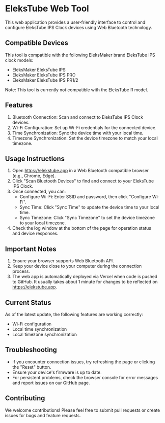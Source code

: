 # EleksTube Web Tool

This web application provides a user-friendly interface to control and configure EleksTube IPS Clock devices using Web Bluetooth technology.

## Compatible Devices

This tool is compatible with the following EleksMaker brand EleksTube IPS clock models:

- EleksMaker EleksTube IPS
- EleksMaker EleksTube IPS PRO  
- EleksMaker EleksTube IPS PR1/2

Note: This tool is currently not compatible with the EleksTube R model.

## Features

1. Bluetooth Connection: Scan and connect to EleksTube IPS Clock devices.
2. Wi-Fi Configuration: Set up Wi-Fi credentials for the connected device.
3. Time Synchronization: Sync the device time with your local time.
4. Timezone Synchronization: Set the device timezone to match your local timezone.

## Usage Instructions

1. Open https://elekstube.app in a Web Bluetooth compatible browser (e.g., Chrome, Edge).
2. Click "Scan Bluetooth Devices" to find and connect to your EleksTube IPS Clock.
3. Once connected, you can:
   - Configure Wi-Fi: Enter SSID and password, then click "Configure Wi-Fi".
   - Sync Time: Click "Sync Time" to update the device time to your local time.
   - Sync Timezone: Click "Sync Timezone" to set the device timezone to your local timezone.
4. Check the log window at the bottom of the page for operation status and device responses.

## Important Notes

1. Ensure your browser supports Web Bluetooth API.
2. Keep your device close to your computer during the connection process.
3. The web app is automatically deployed via Vercel when code is pushed to GitHub. It usually takes about 1 minute for changes to be reflected on https://elekstube.app.

## Current Status

As of the latest update, the following features are working correctly:
- Wi-Fi configuration
- Local time synchronization
- Local timezone synchronization

## Troubleshooting

- If you encounter connection issues, try refreshing the page or clicking the "Reset" button.
- Ensure your device's firmware is up to date.
- For persistent problems, check the browser console for error messages and report issues on our GitHub page.

## Contributing

We welcome contributions! Please feel free to submit pull requests or create issues for bugs and feature requests.
